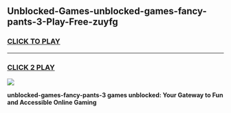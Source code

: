 
## Unblocked-Games-unblocked-games-fancy-pants-3-Play-Free-zuyfg
<h3>
<a href="https://premium76.site?title=unblocked-games-fancy-pants-3&ref=19M">CLICK TO PLAY</a></h3>
<hr>

<h3>
<a href="https://premium76.site?title=unblocked-games-fancy-pants-3&ref=19M">CLICK 2 PLAY</a>
  
</h3>

<a href="https://premium76.site?title=unblocked-games-fancy-pants-3&ref=19M"><img src="https://clearcache.store/games.png"></a>


**unblocked-games-fancy-pants-3 games unblocked: Your Gateway to Fun and Accessible Online Gaming**
